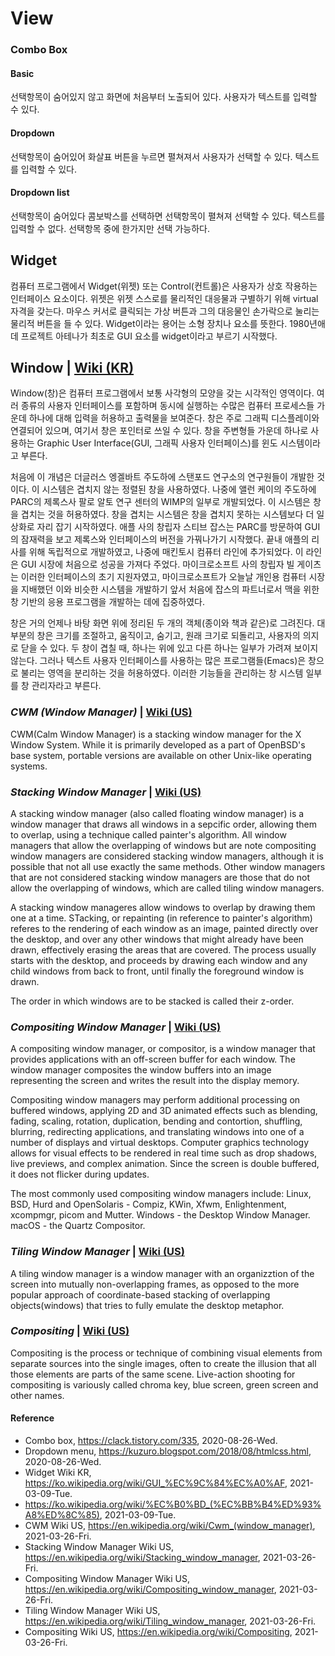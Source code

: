 # View

### Combo Box
#### Basic
선택항목이 숨어있지 않고 화면에 처음부터 노출되어 있다. 사용자가 텍스트를 입력할 수 있다.

#### Dropdown
선택항목이 숨어있어 화살표 버튼을 누르면 펼쳐져서 사용자가 선택할 수 있다. 텍스트를 입력할 수 있다.

#### Dropdown list
선택항목이 숨어있다 콤보박스를 선택하면 선택항목이 펼쳐져 선택할 수 있다. 텍스트를 입력할 수 없다. 선택항목 중에 한가지만 선택 가능하다.

## Widget
컴퓨터 프로그램에서 Widget(위젯) 또는 Control(컨트롤)은 사용자가 상호 작용하는 인터페이스 요소이다. 위젯은 위젯 스스로를 물리적인 대응물과 구별하기 위해 virtual 자격을 갖는다. 마우스 커서로 클릭되는 가상 버튼과 그의 대응물인 손가락으로 눌리는 물리적 버튼을 들 수 있다. Widget이라는 용어는 소형 장치나 요소를 뜻한다. 1980년애데 프로젝트 아테나가 최초로 GUI 요소를 widget이라고 부르기 시작했다.

## Window | [Wiki (KR)](https://ko.wikipedia.org/wiki/%EC%B0%BD_(%EC%BB%B4%ED%93%A8%ED%8C%85))
Window(창)은 컴퓨터 프로그램에서 보통 사각형의 모양을 갖는 시각적인 영역이다. 여러 종류의 사용자 인터페이스를 포함하며 동시에 실행하는 수많은 컴퓨터 프로세스들 가운데 하나에 대해 입력을 허용하고 출력물을 보여준다. 창은 주로 그래픽 디스플레이와 연결되어 있으며, 여기서 창은 포인터로 쓰일 수 있다. 창을 주변형들 가운데 하나로 사용하는 Graphic User Interface(GUI, 그래픽 사용자 인터페이스)를 윈도 시스템이라고 부른다.

처음에 이 개념은 더글러스 엥겔바트 주도하에 스탠포드 연구소의 연구원들이 개발한 것이다. 이 시스템은 겹치지 않는 정렬된 창을 사용하였다. 나중에 앨런 케이의 주도하에 PARC의 제록스사 팔로 알토 연구 센터의 WIMP의 일부로 개발되었다. 이 시스템은 창을 겹치는 것을 허용하였다. 창을 겹치는 시스템은 창을 겹치지 못하는 시스템보다 더 일상화로 자리 잡기 시작하였다. 애플 사의 창립자 스티브 잡스는 PARC를 방문하여 GUI의 잠재력을 보고 제록스와 인터페이스의 버전을 가꿔나가기 시작했다. 끝내 애플의 리사를 위해 독립적으로 개발하였고, 나중에 매킨토시 컴퓨터 라인에 추가되었다. 이 라인은 GUI 시장에 처음으로 성공을 가져다 주었다. 마이크로소프트 사의 창립자 빌 게이츠는 이러한 인터페이스의 초기 지원자였고, 마이크로소프트가 오늘날 개인용 컴퓨터 시장을 지배했던 이와 비슷한 시스템을 개발하기 앞서 처음에 잡스의 파트너로서 맥을 위한 창 기반의 응용 프로그램을 개발하는 데에 집중하였다.

창은 거의 언제나 바탕 화면 위에 정리된 두 개의 객체(종이와 책과 같은)로 그려진다. 대부분의 창은 크기를 조절하고, 움직이고, 숨기고, 원래 크기로 되돌리고, 사용자의 의지로 닫을 수 있다. 두 창이 겹칠 때, 하나는 위에 있고 다른 하나는 일부가 가려져 보이지 않는다. 그러나 텍스트 사용자 인터페이스를 사용하는 많은 프로그램들(Emacs)은 창으로 불리는 영역을 분리하는 것을 허용하였다. 이러한 기능들을 관리하는 창 시스템 일부를 창 관리자라고 부른다.

### *CWM (Window Manager)* | [Wiki (US)](https://en.wikipedia.org/wiki/Cwm_(window_manager))
CWM(Calm Window Manager) is a stacking window manager for the X Window System. While it is primarily developed as a part of OpenBSD's base system, portable versions are available on other Unix-like operating systems.

### *Stacking Window Manager* | [Wiki (US)](https://en.wikipedia.org/wiki/Stacking_window_manager)
A stacking window manager (also called floating window manager) is a window manager that draws all windows in a sepcific order, allowing them to overlap, using a technique called painter's algorithm. All window managers that allow the overlapping of windows but are note compositing window managers are considered stacking window managers, although it is possible that not all use exactly the same methods. Other window managers that are not considered stacking window managers are those that do not allow the overlapping of windows, which are called tiling window managers.

A stacking window manageres allow windows to overlap by drawing them one at a time. STacking, or repainting (in reference to painter's algorithm) referes to the rendering of each window as an image, painted directly over the desktop, and over any other windows that might already have been drawn, effectively erasing the areas that are covered. The process usually starts with the desktop, and proceeds by drawing each window and any child windows from back to front, until finally the foreground window is drawn.

The order in which windows are to be stacked is called their z-order.

### *Compositing Window Manager* | [Wiki (US)](https://en.wikipedia.org/wiki/Compositing_window_manager)
A compositing window manager, or compositor, is a window manager that provides applications with an off-screen buffer for each window. The window manager composites the window buffers into an image representing the screen and writes the result into the display memory.

Compositing window managers may perform additional processing on buffered windows, applying 2D and 3D animated effects such as blending, fading, scaling, rotation, duplication, bending and contortion, shuffling, blurring, redirecting applications, and translating windows into one of a number of displays and virtual desktops. Computer graphics technology allows for visual effects to be rendered in real time such as drop shadows, live previews, and complex animation. Since the screen is double buffered, it does not flicker during updates.

The most commonly used compositing window managers include: Linux, BSD, Hurd and OpenSolaris - Compiz, KWin, Xfwm, Enlightenment, xcompmgr, picom and Mutter. Windows - the Desktop Window Manager. macOS - the Quartz Compositor.

### *Tiling Window Manager* | [Wiki (US)](https://en.wikipedia.org/wiki/Tiling_window_manager)
A tiling window manager is a window manager with an organizztion of the screen into mutually non-overlapping frames, as opposed to the more popular approach of coordinate-based stacking of overlapping objects(windows) that tries to fully emulate the desktop metaphor.

### *Compositing* | [Wiki (US)](https://en.wikipedia.org/wiki/Compositing)
Compositing is the process or technique of combining visual elements from separate sources into the single images, often to create the illusion that all those elements are parts of the same scene. Live-action shooting for compositing is variously called chroma key, blue screen, green screen and other names.

#### Reference
- Combo box, https://clack.tistory.com/335, 2020-08-26-Wed.
- Dropdown menu, https://kuzuro.blogspot.com/2018/08/htmlcss.html, 2020-08-26-Wed.
- Widget Wiki KR, https://ko.wikipedia.org/wiki/GUI_%EC%9C%84%EC%A0%AF, 2021-03-09-Tue.
- https://ko.wikipedia.org/wiki/%EC%B0%BD_(%EC%BB%B4%ED%93%A8%ED%8C%85), 2021-03-09-Tue.
- CWM Wiki US, https://en.wikipedia.org/wiki/Cwm_(window_manager), 2021-03-26-Fri.
- Stacking Window Manager Wiki US, https://en.wikipedia.org/wiki/Stacking_window_manager, 2021-03-26-Fri.
- Compositing Window Manager Wiki US, https://en.wikipedia.org/wiki/Compositing_window_manager, 2021-03-26-Fri.
- Tiling Window Manager Wiki US, https://en.wikipedia.org/wiki/Tiling_window_manager, 2021-03-26-Fri.
- Compositing Wiki US, https://en.wikipedia.org/wiki/Compositing, 2021-03-26-Fri.
